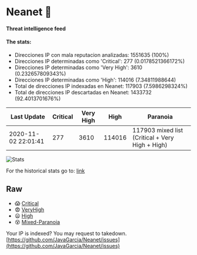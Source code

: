 # Neanet :hocho:
#### Threat intelligence feed
#### The stats:

- Direcciones IP con mala reputacion analizadas: 1551635 (100%)
- Direcciones IP determinadas como 'Critical':  277 (0.0178521366172%)
- Direcciones IP determinadas como 'Very High':  3610 (0.232657809343%)
- Direcciones IP determinadas como 'High':  114016 (7.34811988644)
- Total de direcciones IP indexadas en Neanet:  117903 (7.5986298324%)
- Total de direcciones IP descartadas en Neanet:  1433732 (92.4013701676%)

| Last Update | Critical | Very High | High | Paranoia |
| --- | --- | --- | --- | --- |
| 2020-11-02 22:01:41 | 277 | 3610 | 114016 | 117903 mixed list (Critical + Very High + High)|

![Stats](https://docs.google.com/spreadsheets/d/e/2PACX-1vSnaNMIXVabIpDJjufMlzH7poXnshF3mgd8Is1g9ytUEzVsP5my4Trn8f-xkoLLQ38xpL3HtmUexLo6/pubchart?oid=501124687&format=image)

For the historical stats go to: [link](/stats.csv)
## Raw
- :scream: [Critical](https://raw.githubusercontent.com/JavaGarcia/Neanet/master/blacklists/neanet_critical.txt)
- :fearful: [VeryHigh](https://raw.githubusercontent.com/JavaGarcia/Neanet/master/blacklists/neanet_veryHigh.txtt)
- :frowning: [High](https://raw.githubusercontent.com/JavaGarcia/Neanet/master/blacklists/neanet_high.txt)
- :dizzy_face: [Mixed-Paranoia](https://raw.githubusercontent.com/JavaGarcia/Neanet/master/blacklists/neanet_all.txt)


Your IP is indexed? You may request to takedown. [https://github.com/JavaGarcia/Neanet/issues](https://github.com/JavaGarcia/Neanet/issues)



































































































































































































































































































































































































































































































































































































































































































































































































































































































































































































































































































































































































































































































































































































































































































































































































































































































































































































































































































































